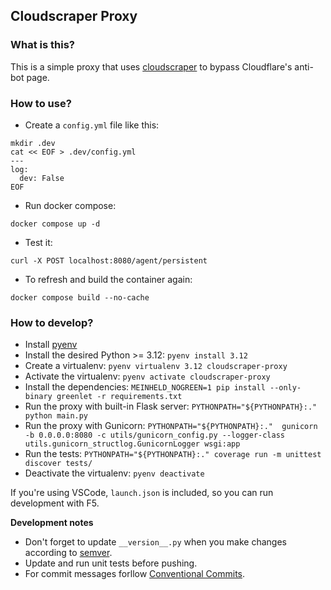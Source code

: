 ## Cloudscraper Proxy

### What is this?

This is a simple proxy that uses [cloudscraper](https://github.com/venomous/cloudscraper) to bypass Cloudflare's anti-bot page.

### How to use?

* Create a `config.yml` file like this:
```
mkdir .dev
cat << EOF > .dev/config.yml
---
log:
  dev: False
EOF
```
* Run docker compose:
```
docker compose up -d
```
* Test it:
```
curl -X POST localhost:8080/agent/persistent
```
* To refresh and build the container again:
```
docker compose build --no-cache
```

### How to develop?

* Install [pyenv](https://github.com/pyenv/pyenv#installation)
* Install the desired Python >= 3.12: `pyenv install 3.12` 
* Create a virtualenv: `pyenv virtualenv 3.12 cloudscraper-proxy`
* Activate the virtualenv: `pyenv activate cloudscraper-proxy`
* Install the dependencies: `MEINHELD_NOGREEN=1 pip install --only-binary greenlet -r requirements.txt`
* Run the proxy with built-in Flask server: `PYTHONPATH="${PYTHONPATH}:." python main.py`
* Run the proxy with Gunicorn: `PYTHONPATH="${PYTHONPATH}:."  gunicorn -b 0.0.0.0:8080 -c utils/gunicorn_config.py --logger-class utils.gunicorn_structlog.GunicornLogger wsgi:app`
* Run the tests: `PYTHONPATH="${PYTHONPATH}:." coverage run -m unittest discover tests/`
* Deactivate the virtualenv: `pyenv deactivate`

If you're using VSCode, `launch.json` is included, so you can run development with F5.

**Development notes**

* Don't forget to update `__version__.py` when you make changes according to [semver](https://semver.org/).
* Update and run unit tests before pushing.
* For commit messages forllow [Conventional Commits](https://www.conventionalcommits.org/en/v1.0.0/).
